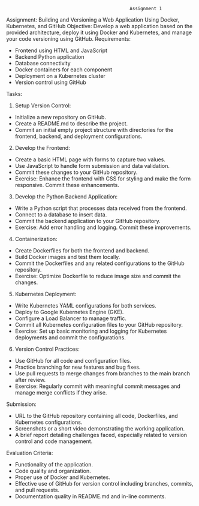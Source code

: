                                                   Assignment 1


Assignment: Building and Versioning a Web Application Using Docker, Kubernetes, and GitHub
Objective:
Develop a web application based on the provided architecture, deploy it using Docker and Kubernetes, and manage your code versioning using GitHub.
Requirements:
- Frontend using HTML and JavaScript
- Backend Python application
- Database connectivity
- Docker containers for each component
- Deployment on a Kubernetes cluster
- Version control using GitHub

Tasks:
1. Setup Version Control:
- Initialize a new repository on GitHub.
- Create a README.md to describe the project.
- Commit an initial empty project structure with directories for the frontend, backend, and deployment configurations.

2. Develop the Frontend:
- Create a basic HTML page with forms to capture two values.
- Use JavaScript to handle form submission and data validation.
- Commit these changes to your GitHub repository.
- Exercise: Enhance the frontend with CSS for styling and make the form responsive. Commit these enhancements.

3. Develop the Python Backend Application:
- Write a Python script that processes data received from the frontend.
- Connect to a database to insert data.
- Commit the backend application to your GitHub repository.
- Exercise: Add error handling and logging. Commit these improvements.

4. Containerization:
- Create Dockerfiles for both the frontend and backend.
- Build Docker images and test them locally.
- Commit the Dockerfiles and any related configurations to the GitHub repository.
- Exercise: Optimize Dockerfile to reduce image size and commit the changes.

5. Kubernetes Deployment:
- Write Kubernetes YAML configurations for both services.
- Deploy to Google Kubernetes Engine (GKE).
- Configure a Load Balancer to manage traffic.
- Commit all Kubernetes configuration files to your GitHub repository.
- Exercise: Set up basic monitoring and logging for Kubernetes deployments and commit the configurations.

6. Version Control Practices:
- Use GitHub for all code and configuration files.
- Practice branching for new features and bug fixes.
- Use pull requests to merge changes from branches to the main branch after review.
- Exercise: Regularly commit with meaningful commit messages and manage merge conflicts if they arise.

Submission:
- URL to the GitHub repository containing all code, Dockerfiles, and Kubernetes configurations.
- Screenshots or a short video demonstrating the working application.
- A brief report detailing challenges faced, especially related to version control and code management.

Evaluation Criteria:
- Functionality of the application.
- Code quality and organization.
- Proper use of Docker and Kubernetes.
- Effective use of GitHub for version control including branches, commits, and pull requests.
- Documentation quality in README.md and in-line comments.

